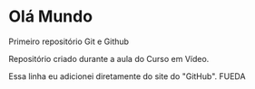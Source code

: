 # Olá Mundo
 Primeiro repositório Git e Github


Repositório criado durante a aula do Curso em Vídeo.


Essa linha eu adicionei diretamente do site do "GitHub". FUEDA
